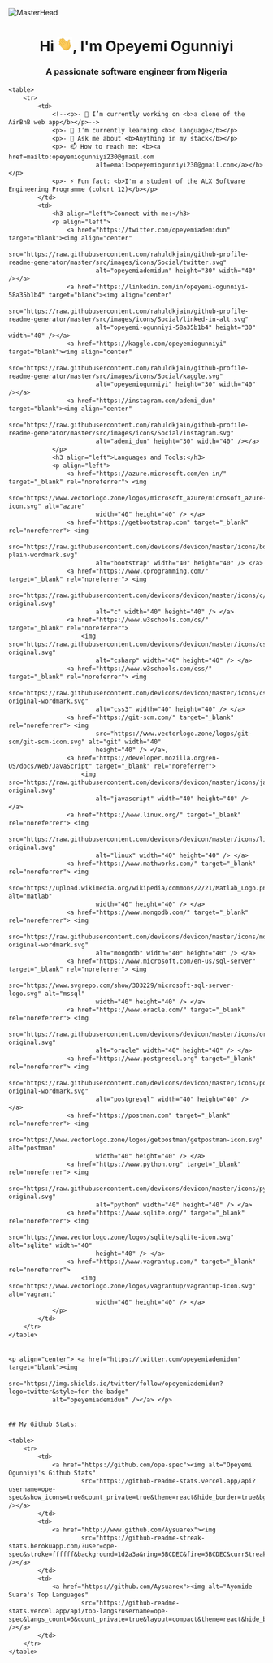 ![MasterHead](https://images.unsplash.com/photo-1587620931276-d97f425f62b9?ixlib=rb-4.0.3&ixid=MnwxMjA3fDB8MHxwaG90by1wYWdlfHx8fGVufDB8fHx8&auto=format&fit=crop&w=1031&q=80)
    <!--![ope-spec_banner](https://images.unsplash.com/photo-1508643315917-6688bbbb4cb5?ixlib=rb-4.0.3&ixid=MnwxMjA3fDB8MHxwaG90by1wYWdlfHx8fGVufDB8fHx8&auto=format&fit=crop&w=870&q=80)-->
    <h1 align="center">Hi <img src="https://github.com/inspirasiprogrammer/inspirasiprogrammer/blob/main/wave.gif"
            width="30px">, I'm Opeyemi Ogunniyi</h1>
    <h3 align="center">A passionate software engineer from Nigeria</h3>

    <table>
        <tr>
            <td>
                <!--<p>- 🔭 I’m currently working on <b>a clone of the AirBnB web app</b></p>-->
                <p>- 🌱 I’m currently learning <b>c language</b></p>
                <p>- 💬 Ask me about <b>Anything in my stack</b></p>
                <p>- 📫 How to reach me: <b><a href=mailto:opeyemiogunniyi230@gmail.com
                            alt=email>opeyemiogunniyi230@gmail.com</a></b></p>
                <p>- ⚡ Fun fact: <b>I'm a student of the ALX Software Engineering Programme (cohort 12)</b></p>
            </td>
            <td>
                <h3 align="left">Connect with me:</h3>
                <p align="left">
                    <a href="https://twitter.com/opeyemiademidun" target="blank"><img align="center"
                            src="https://raw.githubusercontent.com/rahuldkjain/github-profile-readme-generator/master/src/images/icons/Social/twitter.svg"
                            alt="opeyemiademidun" height="30" width="40" /></a>
                    <a href="https://linkedin.com/in/opeyemi-ogunniyi-58a35b1b4" target="blank"><img align="center"
                            src="https://raw.githubusercontent.com/rahuldkjain/github-profile-readme-generator/master/src/images/icons/Social/linked-in-alt.svg"
                            alt="opeyemi-ogunniyi-58a35b1b4" height="30" width="40" /></a>
                    <a href="https://kaggle.com/opeyemiogunniyi" target="blank"><img align="center"
                            src="https://raw.githubusercontent.com/rahuldkjain/github-profile-readme-generator/master/src/images/icons/Social/kaggle.svg"
                            alt="opeyemiogunniyi" height="30" width="40" /></a>
                    <a href="https://instagram.com/ademi_dun" target="blank"><img align="center"
                            src="https://raw.githubusercontent.com/rahuldkjain/github-profile-readme-generator/master/src/images/icons/Social/instagram.svg"
                            alt="ademi_dun" height="30" width="40" /></a>
                </p>
                <h3 align="left">Languages and Tools:</h3>
                <p align="left">
                    <a href="https://azure.microsoft.com/en-in/" target="_blank" rel="noreferrer"> <img
                            src="https://www.vectorlogo.zone/logos/microsoft_azure/microsoft_azure-icon.svg" alt="azure"
                            width="40" height="40" /> </a>
                    <a href="https://getbootstrap.com" target="_blank" rel="noreferrer"> <img
                            src="https://raw.githubusercontent.com/devicons/devicon/master/icons/bootstrap/bootstrap-plain-wordmark.svg"
                            alt="bootstrap" width="40" height="40" /> </a>
                    <a href="https://www.cprogramming.com/" target="_blank" rel="noreferrer"> <img
                            src="https://raw.githubusercontent.com/devicons/devicon/master/icons/c/c-original.svg"
                            alt="c" width="40" height="40" /> </a>
                    <a href="https://www.w3schools.com/cs/" target="_blank" rel="noreferrer">
                        <img src="https://raw.githubusercontent.com/devicons/devicon/master/icons/csharp/csharp-original.svg"
                            alt="csharp" width="40" height="40" /> </a>
                    <a href="https://www.w3schools.com/css/" target="_blank" rel="noreferrer"> <img
                            src="https://raw.githubusercontent.com/devicons/devicon/master/icons/css3/css3-original-wordmark.svg"
                            alt="css3" width="40" height="40" /> </a>
                    <a href="https://git-scm.com/" target="_blank" rel="noreferrer"> <img
                            src="https://www.vectorlogo.zone/logos/git-scm/git-scm-icon.svg" alt="git" width="40"
                            height="40" /> </a>,
                    <a href="https://developer.mozilla.org/en-US/docs/Web/JavaScript" target="_blank" rel="noreferrer">
                        <img src="https://raw.githubusercontent.com/devicons/devicon/master/icons/javascript/javascript-original.svg"
                            alt="javascript" width="40" height="40" /> </a>
                    <a href="https://www.linux.org/" target="_blank" rel="noreferrer"> <img
                            src="https://raw.githubusercontent.com/devicons/devicon/master/icons/linux/linux-original.svg"
                            alt="linux" width="40" height="40" /> </a>
                    <a href="https://www.mathworks.com/" target="_blank" rel="noreferrer"> <img
                            src="https://upload.wikimedia.org/wikipedia/commons/2/21/Matlab_Logo.png" alt="matlab"
                            width="40" height="40" /> </a>
                    <a href="https://www.mongodb.com/" target="_blank" rel="noreferrer"> <img
                            src="https://raw.githubusercontent.com/devicons/devicon/master/icons/mongodb/mongodb-original-wordmark.svg"
                            alt="mongodb" width="40" height="40" /> </a>
                    <a href="https://www.microsoft.com/en-us/sql-server" target="_blank" rel="noreferrer"> <img
                            src="https://www.svgrepo.com/show/303229/microsoft-sql-server-logo.svg" alt="mssql"
                            width="40" height="40" /> </a>
                    <a href="https://www.oracle.com/" target="_blank" rel="noreferrer"> <img
                            src="https://raw.githubusercontent.com/devicons/devicon/master/icons/oracle/oracle-original.svg"
                            alt="oracle" width="40" height="40" /> </a>
                    <a href="https://www.postgresql.org" target="_blank" rel="noreferrer"> <img
                            src="https://raw.githubusercontent.com/devicons/devicon/master/icons/postgresql/postgresql-original-wordmark.svg"
                            alt="postgresql" width="40" height="40" /> </a>
                    <a href="https://postman.com" target="_blank" rel="noreferrer"> <img
                            src="https://www.vectorlogo.zone/logos/getpostman/getpostman-icon.svg" alt="postman"
                            width="40" height="40" /> </a>
                    <a href="https://www.python.org" target="_blank" rel="noreferrer"> <img
                            src="https://raw.githubusercontent.com/devicons/devicon/master/icons/python/python-original.svg"
                            alt="python" width="40" height="40" /> </a>
                    <a href="https://www.sqlite.org/" target="_blank" rel="noreferrer"> <img
                            src="https://www.vectorlogo.zone/logos/sqlite/sqlite-icon.svg" alt="sqlite" width="40"
                            height="40" /> </a>
                    <a href="https://www.vagrantup.com/" target="_blank" rel="noreferrer">
                        <img src="https://www.vectorlogo.zone/logos/vagrantup/vagrantup-icon.svg" alt="vagrant"
                            width="40" height="40" /> </a>
                </p>
            </td>
        </tr>
    </table>


    <p align="center"> <a href="https://twitter.com/opeyemiademidun" target="blank"><img
                src="https://img.shields.io/twitter/follow/opeyemiademidun?logo=twitter&style=for-the-badge"
                alt="opeyemiademidun" /></a> </p>


    ## My Github Stats:

    <table>
        <tr>
            <td>
                <a href="https://github.com/ope-spec"><img alt="Opeyemi Ogunniyi's Github Stats"
                        src="https://github-readme-stats.vercel.app/api?username=ope-spec&show_icons=true&count_private=true&theme=react&hide_border=true&bg_color=1d2a3a" /></a>
            </td>
            <td>
                <a href="http://www.github.com/Aysuarex"><img
                        src="https://github-readme-streak-stats.herokuapp.com/?user=ope-spec&stroke=ffffff&background=1d2a3a&ring=5BCDEC&fire=5BCDEC&currStreakNum=ffffff&currStreakLabel=5BCDEC&sideNums=ffffff&sideLabels=ffffff&dates=ffffff&hide_border=true" /></a>
            </td>
            <td>
                <a href="https://github.com/Aysuarex"><img alt="Ayomide Suara's Top Languages"
                        src="https://github-readme-stats.vercel.app/api/top-langs?username=ope-spec&langs_count=6&count_private=true&layout=compact&theme=react&hide_border=true&bg_color=1d2a3a" /></a>
            </td>
        </tr>
    </table>

